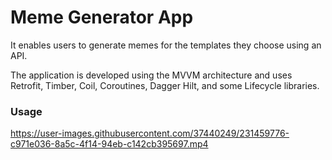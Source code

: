 # Meme Generator App

It enables users to generate memes for the templates they choose using an API.

The application is developed using the MVVM architecture and uses Retrofit, Timber, Coil, Coroutines, Dagger Hilt, and some Lifecycle libraries.

### Usage

https://user-images.githubusercontent.com/37440249/231459776-c971e036-8a5c-4f14-94eb-c142cb395697.mp4 
